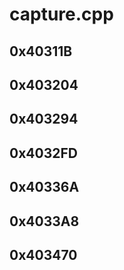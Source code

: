 # capture.cpp

## 0x40311B

## 0x403204

## 0x403294

## 0x4032FD

## 0x40336A

## 0x4033A8

## 0x403470
